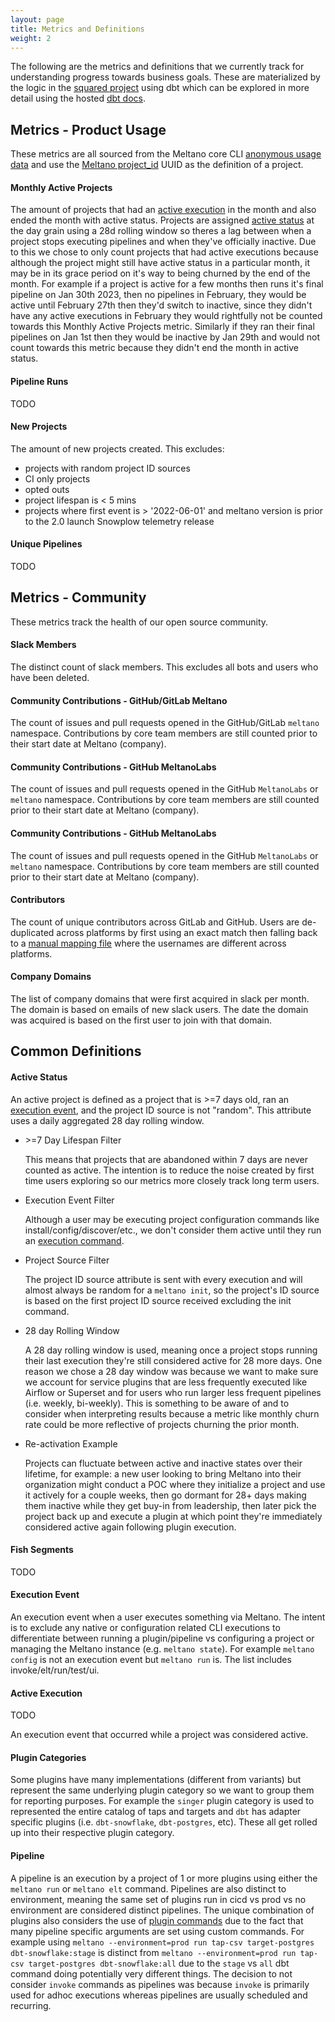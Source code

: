```yaml
---
layout: page
title: Metrics and Definitions
weight: 2
---
```


The following are the metrics and definitions that we currently track for understanding progress towards business goals.
These are materialized by the logic in the [squared project](https://github.com/meltano/squared/) using dbt which can be explored in more detail using the hosted [dbt docs](https://meltano.gitlab.io/squared/#!/overview).

## Metrics - Product Usage

These metrics are all sourced from the Meltano core CLI [anonymous usage data](https://docs.meltano.com/reference/settings#send_anonymous_usage_stats) and use the [Meltano project_id](https://docs.meltano.com/reference/settings#project_id) UUID as the definition of a project.

#### Monthly Active Projects

The amount of projects that had an [active execution](/data-team/metrics-and-definitions#active-execution) in the month and also ended the month with active status.
Projects are assigned [active status](/data-team/metrics-and-definitions#active-status) at the day grain using a 28d rolling window so theres a lag between when a project stops executing pipelines and when they've officially inactive.
Due to this we chose to only count projects that had active executions because although the project might still have active status in a particular month, it may be in its grace period on it's way to being churned by the end of the month.
For example if a project is active for a few months then runs it's final pipeline on Jan 30th 2023, then no pipelines in February, they would be active until February 27th then they'd switch to inactive, since they didn't have any active executions in February they would rightfully not be counted towards this Monthly Active Projects metric.
Similarly if they ran their final pipelines on Jan 1st then they would be inactive by Jan 29th and would not count towards this metric because they didn't end the month in active status.

#### Pipeline Runs

TODO

#### New Projects

The amount of new projects created.
This excludes:
- projects with random project ID sources
- CI only projects
- opted outs
- project lifespan is < 5 mins
- projects where first event is > '2022-06-01' and meltano version is prior to the 2.0 launch Snowplow telemetry release

#### Unique Pipelines

TODO


## Metrics - Community

These metrics track the health of our open source community.

#### Slack Members

The distinct count of slack members.
This excludes all bots and users who have been deleted.

#### Community Contributions - GitHub/GitLab Meltano

The count of issues and pull requests opened in the GitHub/GitLab `meltano` namespace.
Contributions by core team members are still counted prior to their start date at Meltano (company).

#### Community Contributions - GitHub MeltanoLabs

The count of issues and pull requests opened in the GitHub `MeltanoLabs` or `meltano` namespace.
Contributions by core team members are still counted prior to their start date at Meltano (company).

#### Community Contributions - GitHub MeltanoLabs

The count of issues and pull requests opened in the GitHub `MeltanoLabs` or `meltano` namespace.
Contributions by core team members are still counted prior to their start date at Meltano (company).

#### Contributors

The count of unique contributors across GitLab and GitHub.
Users are de-duplicated across platforms by first using an exact match then falling back to a [manual mapping file](https://github.com/meltano/squared/blob/main/data/transform/data/contributor_id_mapping.csv) where the usernames are different across platforms.

#### Company Domains

The list of company domains that were first acquired in slack per month.
The domain is based on emails of new slack users.
The date the domain was acquired is based on the first user to join with that domain.


## Common Definitions

#### Active Status

An active project is defined as a project that is >=7 days old, ran an [execution event](/data-team/metrics-and-definitions#execution-event), and the project ID source is not "random".
This attribute uses a daily aggregated 28 day rolling window.

- &gt;=7 Day Lifespan Filter

    This means that projects that are abandoned within 7 days are never counted as active.
    The intention is to reduce the noise created by first time users exploring so our metrics more closely track long term users.

- Execution Event Filter

    Although a user may be executing project configuration commands like install/config/discover/etc., we don't consider them active until they run an [execution command](/data-team/metrics-and-definitions#execution-event).

- Project Source Filter

    The project ID source attribute is sent with every execution and will almost always be random for a `meltano init`, so the project's ID source is based on the first
    project ID source received excluding the init command.

- 28 day Rolling Window

    A 28 day rolling window is used, meaning once a project stops running their last execution they're still considered active for 28 more days.
    One reason we chose a 28 day window was because we want to make sure we account for service plugins that are less frequently executed like Airflow or Superset and for users who run larger less frequent pipelines (i.e. weekly, bi-weekly).
    This is something to be aware of and to consider when interpreting results because a metric like monthly churn rate could be more reflective of projects churning the prior month.

- Re-activation Example

    Projects can fluctuate between active and inactive states over their lifetime, for example: a new user looking to bring Meltano into their organization might conduct a POC where they initialize a project and use it actively for a couple weeks, then go dormant for 28+ days making them inactive while they get buy-in from leadership, then later pick the project back up and execute a plugin at which point they're immediately considered active again following plugin execution.

#### Fish Segments

TODO

#### Execution Event

An execution event when a user executes something via Meltano.
The intent is to exclude any native or configuration related CLI executions to differentiate between running a plugin/pipeline vs configuring a project or managing the Meltano instance (e.g. `meltano state`).
For example `meltano config` is not an execution event but `meltano run` is.
The list includes invoke/elt/run/test/ui.

#### Active Execution

TODO

An execution event that occurred while a project was considered active.

#### Plugin Categories

Some plugins have many implementations (different from variants) but represent the same underlying plugin category so we want to group them for reporting purposes.
For example the `singer` plugin category is used to represented the entire catalog of taps and targets and `dbt` has adapter specific plugins (i.e. `dbt-snowflake`, `dbt-postgres`, etc).
These all get rolled up into their respective plugin category.

#### Pipeline

A pipeline is an execution by a project of 1 or more plugins using either the `meltano run` or `meltano elt` command.
Pipelines are also distinct to environment, meaning the same set of plugins run in cicd vs prod vs no environment are considered distinct pipelines.
The unique combination of plugins also considers the use of [plugin commands](https://docs.meltano.com/concepts/project#plugin-commands) due to the fact that many pipeline specific arguments are set using custom commands.
For example using `meltano --environment=prod run tap-csv target-postgres dbt-snowflake:stage` is distinct from `meltano --environment=prod run tap-csv target-postgres dbt-snowflake:all` due to the `stage` vs `all` dbt command doing potentially very different things.
The decision to not consider `invoke` commands as pipelines was because `invoke` is primarily used for adhoc executions whereas pipelines are usually scheduled and recurring.
